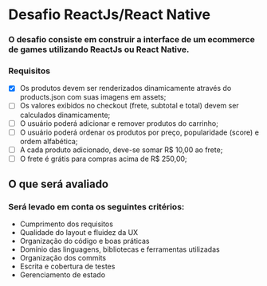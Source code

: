 # Desafio ReactJs/React Native
### O desafio consiste em construir a interface de um ecommerce de games utilizando ReactJs ou React Native.

### Requisitos

- [X] Os produtos devem ser renderizados dinamicamente através do products.json com suas imagens em assets;
- [ ] Os valores exibidos no checkout (frete, subtotal e total) devem ser calculados dinamicamente;
- [ ] O usuário poderá adicionar e remover produtos do carrinho;
- [ ] O usuário poderá ordenar os produtos por preço, popularidade (score) e ordem alfabética;
- [ ] A cada produto adicionado, deve-se somar R$ 10,00 ao frete;
- [ ] O frete é grátis para compras acima de R$ 250,00;

## O que será avaliado

### Será levado em conta os seguintes critérios:

- Cumprimento dos requisitos
- Qualidade do layout e fluidez da UX
- Organização do código e boas práticas
- Domínio das linguagens, bibliotecas e ferramentas utilizadas
- Organização dos commits
- Escrita e cobertura de testes
- Gerenciamento de estado
